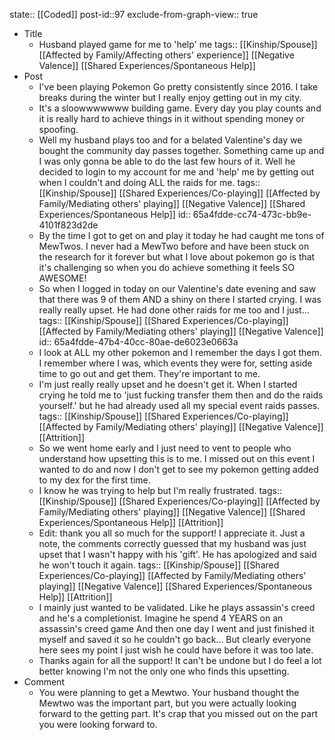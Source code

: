 state:: [[Coded]]
post-id::97
exclude-from-graph-view:: true

- Title
	- Husband played game for me to 'help' me
	  tags:: [[Kinship/Spouse]] [[Affected by Family/Affecting others' experience]] [[Negative Valence]] [[Shared Experiences/Spontaneous Help]]
- Post
	- I've been playing Pokemon Go pretty consistently since 2016. I take breaks during the winter but I really enjoy getting out in my city.
	- It's a sloowwwwwww building game. Every day you play counts and it is really hard to achieve things in it without spending money or spoofing.
	- Well my husband plays too and for a belated Valentine's day we bought the community day passes together. Something came up and I was only gonna be able to do the last few hours of it. Well he decided to login to my account for me and 'help' me by getting out when I couldn't and doing ALL the raids for me.
	  tags:: [[Kinship/Spouse]] [[Shared Experiences/Co-playing]] [[Affected by Family/Mediating others' playing]] [[Negative Valence]] [[Shared Experiences/Spontaneous Help]]
	  id:: 65a4fdde-cc74-473c-bb9e-4101f823d2de
	- By the time I got to get on and play it today he had caught me tons of MewTwos. I never had a MewTwo before and have been stuck on the research for it forever but what I love about pokemon go is that it's challenging so when you do achieve something it feels SO AWESOME!
	- So when I logged in today on our Valentine's date evening and saw that there was 9 of them AND a shiny on there I started crying. I was really really upset. He had done other raids for me too and I just...
	  tags:: [[Kinship/Spouse]] [[Shared Experiences/Co-playing]] [[Affected by Family/Mediating others' playing]] [[Negative Valence]]
	  id:: 65a4fdde-47b4-40cc-80ae-de6023e0663a
	- I look at ALL my other pokemon and I remember the days I got them. I remember where I was, which events they were for, setting aside time to go out and get them. They're important to me.
	- I'm just really really upset and he doesn't get it. When I started crying he told me to 'just fucking transfer them then and do the raids yourself.' but he had already used all my special event raids passes.
	  tags:: [[Kinship/Spouse]] [[Shared Experiences/Co-playing]] [[Affected by Family/Mediating others' playing]] [[Negative Valence]] [[Attrition]]
	- So we went home early and I just need to vent to people who understand how upsetting this is to me. I missed out on this event I wanted to do and now I don't get to see my pokemon getting added to my dex for the first time.
	- I know he was trying to help but I'm really frustrated.
	  tags:: [[Kinship/Spouse]] [[Shared Experiences/Co-playing]] [[Affected by Family/Mediating others' playing]] [[Negative Valence]] [[Shared Experiences/Spontaneous Help]] [[Attrition]]
	- Edit: thank you all so much for the support! I appreciate it. Just a note, the comments correctly guessed that my husband was just upset that I wasn't happy with his 'gift'. He has apologized and said he won't touch it again.
	  tags:: [[Kinship/Spouse]] [[Shared Experiences/Co-playing]] [[Affected by Family/Mediating others' playing]] [[Negative Valence]] [[Shared Experiences/Spontaneous Help]] [[Attrition]]
	- I mainly just wanted to be validated. Like he plays assassin's creed and he's a completionist. Imagine he spend 4 YEARS on an assassin's creed game And then one day I went and just finished it myself and saved it so he couldn't go back... But clearly everyone here sees my point I just wish he could have before it was too late.
	- Thanks again for all the support! It can't be undone but I do feel a lot better knowing I'm not the only one who finds this upsetting.
- Comment
	- You were planning to get a Mewtwo. Your husband thought the Mewtwo was the important part, but you were actually looking forward to the getting part. It's crap that you missed out on the part you were looking forward to.